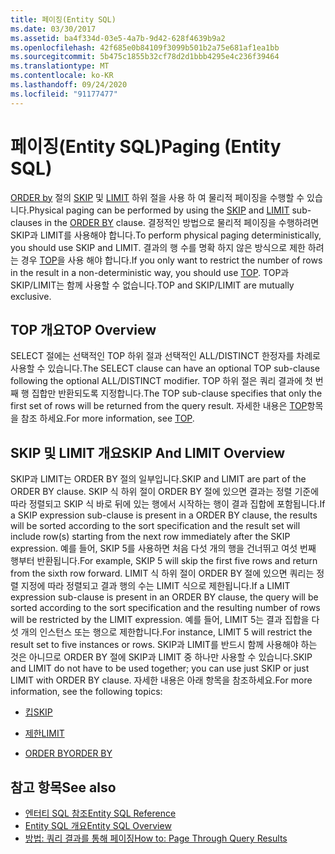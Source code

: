 ```yaml
---
title: 페이징(Entity SQL)
ms.date: 03/30/2017
ms.assetid: ba4f334d-03e5-4a7b-9d42-628f4639b9a2
ms.openlocfilehash: 42f685e0b84109f3099b501b2a75e681af1ea1bb
ms.sourcegitcommit: 5b475c1855b32cf78d2d1bbb4295e4c236f39464
ms.translationtype: MT
ms.contentlocale: ko-KR
ms.lasthandoff: 09/24/2020
ms.locfileid: "91177477"
---
```

# <a name="paging-entity-sql"></a><span data-ttu-id="0640d-102">페이징(Entity SQL)</span><span class="sxs-lookup"><span data-stu-id="0640d-102">Paging (Entity SQL)</span></span>

<span data-ttu-id="0640d-103">[ORDER by](order-by-entity-sql.md) 절의 [SKIP](skip-entity-sql.md) 및 [LIMIT](limit-entity-sql.md) 하위 절을 사용 하 여 물리적 페이징을 수행할 수 있습니다.</span><span class="sxs-lookup"><span data-stu-id="0640d-103">Physical paging can be performed by using the [SKIP](skip-entity-sql.md) and [LIMIT](limit-entity-sql.md) sub-clauses in the [ORDER BY](order-by-entity-sql.md) clause.</span></span> <span data-ttu-id="0640d-104">결정적인 방법으로 물리적 페이징을 수행하려면 SKIP과 LIMIT를 사용해야 합니다.</span><span class="sxs-lookup"><span data-stu-id="0640d-104">To perform physical paging deterministically, you should use SKIP and LIMIT.</span></span> <span data-ttu-id="0640d-105">결과의 행 수를 명확 하지 않은 방식으로 제한 하려는 경우 [TOP](top-entity-sql.md)을 사용 해야 합니다.</span><span class="sxs-lookup"><span data-stu-id="0640d-105">If you only want to restrict the number of rows in the result in a non-deterministic way, you should use [TOP](top-entity-sql.md).</span></span> <span data-ttu-id="0640d-106">TOP과 SKIP/LIMIT는 함께 사용할 수 없습니다.</span><span class="sxs-lookup"><span data-stu-id="0640d-106">TOP and SKIP/LIMIT are mutually exclusive.</span></span>  
  
## <a name="top-overview"></a><span data-ttu-id="0640d-107">TOP 개요</span><span class="sxs-lookup"><span data-stu-id="0640d-107">TOP Overview</span></span>  

 <span data-ttu-id="0640d-108">SELECT 절에는 선택적인 TOP 하위 절과 선택적인 ALL/DISTINCT 한정자를 차례로 사용할 수 있습니다.</span><span class="sxs-lookup"><span data-stu-id="0640d-108">The SELECT clause can have an optional TOP sub-clause following the optional ALL/DISTINCT modifier.</span></span> <span data-ttu-id="0640d-109">TOP 하위 절은 쿼리 결과에 첫 번째 행 집합만 반환되도록 지정합니다.</span><span class="sxs-lookup"><span data-stu-id="0640d-109">The TOP sub-clause specifies that only the first set of rows will be returned from the query result.</span></span> <span data-ttu-id="0640d-110">자세한 내용은 [TOP](top-entity-sql.md)항목을 참조 하세요.</span><span class="sxs-lookup"><span data-stu-id="0640d-110">For more information, see [TOP](top-entity-sql.md).</span></span>  
  
## <a name="skip-and-limit-overview"></a><span data-ttu-id="0640d-111">SKIP 및 LIMIT 개요</span><span class="sxs-lookup"><span data-stu-id="0640d-111">SKIP And LIMIT Overview</span></span>  

 <span data-ttu-id="0640d-112">SKIP과 LIMIT는 ORDER BY 절의 일부입니다.</span><span class="sxs-lookup"><span data-stu-id="0640d-112">SKIP and LIMIT are part of the ORDER BY clause.</span></span> <span data-ttu-id="0640d-113">SKIP 식 하위 절이 ORDER BY 절에 있으면 결과는 정렬 기준에 따라 정렬되고 SKIP 식 바로 뒤에 있는 행에서 시작하는 행이 결과 집합에 포함됩니다.</span><span class="sxs-lookup"><span data-stu-id="0640d-113">If a SKIP expression sub-clause is present in a ORDER BY clause, the results will be sorted according to the sort specification and the result set will include row(s) starting from the next row immediately after the SKIP expression.</span></span> <span data-ttu-id="0640d-114">예를 들어, SKIP 5를 사용하면 처음 다섯 개의 행을 건너뛰고 여섯 번째 행부터 반환됩니다.</span><span class="sxs-lookup"><span data-stu-id="0640d-114">For example, SKIP 5 will skip the first five rows and return from the sixth row forward.</span></span> <span data-ttu-id="0640d-115">LIMIT 식 하위 절이 ORDER BY 절에 있으면 쿼리는 정렬 지정에 따라 정렬되고 결과 행의 수는 LIMIT 식으로 제한됩니다.</span><span class="sxs-lookup"><span data-stu-id="0640d-115">If a LIMIT expression sub-clause is present in an ORDER BY clause, the query will be sorted according to the sort specification and the resulting number of rows will be restricted by the LIMIT expression.</span></span> <span data-ttu-id="0640d-116">예를 들어, LIMIT 5는 결과 집합을 다섯 개의 인스턴스 또는 행으로 제한합니다.</span><span class="sxs-lookup"><span data-stu-id="0640d-116">For instance, LIMIT 5 will restrict the result set to five instances or rows.</span></span> <span data-ttu-id="0640d-117">SKIP과 LIMIT를 반드시 함께 사용해야 하는 것은 아니므로 ORDER BY 절에 SKIP과 LIMIT 중 하나만 사용할 수 있습니다.</span><span class="sxs-lookup"><span data-stu-id="0640d-117">SKIP and LIMIT do not have to be used together; you can use just SKIP or just LIMIT with ORDER BY clause.</span></span> <span data-ttu-id="0640d-118">자세한 내용은 아래 항목을 참조하세요.</span><span class="sxs-lookup"><span data-stu-id="0640d-118">For more information, see the following topics:</span></span>  
  
- [<span data-ttu-id="0640d-119">킵</span><span class="sxs-lookup"><span data-stu-id="0640d-119">SKIP</span></span>](skip-entity-sql.md)  
  
- [<span data-ttu-id="0640d-120">제한</span><span class="sxs-lookup"><span data-stu-id="0640d-120">LIMIT</span></span>](limit-entity-sql.md)  
  
- [<span data-ttu-id="0640d-121">ORDER BY</span><span class="sxs-lookup"><span data-stu-id="0640d-121">ORDER BY</span></span>](order-by-entity-sql.md)  
  
## <a name="see-also"></a><span data-ttu-id="0640d-122">참고 항목</span><span class="sxs-lookup"><span data-stu-id="0640d-122">See also</span></span>

- [<span data-ttu-id="0640d-123">엔터티 SQL 참조</span><span class="sxs-lookup"><span data-stu-id="0640d-123">Entity SQL Reference</span></span>](entity-sql-reference.md)
- [<span data-ttu-id="0640d-124">Entity SQL 개요</span><span class="sxs-lookup"><span data-stu-id="0640d-124">Entity SQL Overview</span></span>](entity-sql-overview.md)
- <span data-ttu-id="0640d-125">[방법: 쿼리 결과를 통해 페이징](/previous-versions/dotnet/netframework-4.0/bb738702(v=vs.100))</span><span class="sxs-lookup"><span data-stu-id="0640d-125">[How to: Page Through Query Results](/previous-versions/dotnet/netframework-4.0/bb738702(v=vs.100))</span></span>
